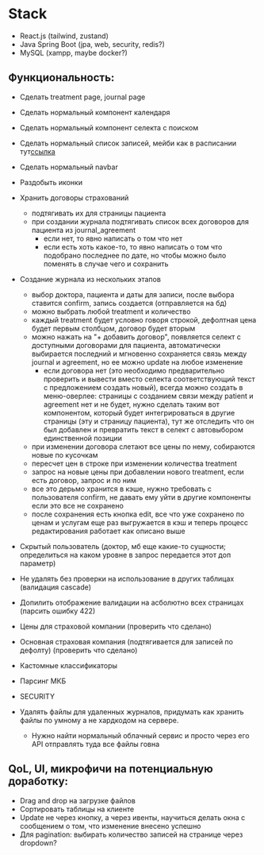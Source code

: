 # Stack
- React.js (tailwind, zustand)
- Java Spring Boot (jpa, web, security, redis?)
- MySQL (xampp, maybe docker?)

## Функциональность:
- Сделать treatment page, journal page
- Сделать нормальный компонент календаря
- Сделать нормальный компонент селекта с поиском
- Сделать нормальный список записей, мейби как в расписании тут[ссылка](https://www.asu.ru/timetable/students/10/)
- Сделать нормальный navbar 
- Раздобыть иконки

- Хранить договоры страхований
    - подтягивать их для страницы пациента
    - при создании журнала подтягивать список всех договоров для пациента из journal_agreement
        - если нет, то явно написать о том что нет
        - если есть хоть какое-то, то явно написать о том что подобрано последнее по дате, но чтобы можно было поменять в случае чего и сохранить

- Создание журнала из нескольких этапов
    - выбор доктора, пациента и даты для записи, после выбора ставится confirm, запись создается (отправляется на бд)
    - можно выбрать любой treatment и количество
    - каждый treatment будет условно говоря строкой, дефолтная цена будет первым столбцом, договор будет вторым
    - можно нажать на "+ добавить договор", появляется селект с доступными договорами для пациента, автоматически выбирается последний и мгновенно сохраняется связь между journal и agreement, но ее можно update на любое изменение
        - если договора нет (это необходимо предварительно проверить и вывести вместо селекта соответствующий текст с предложением создать новый), всегда можно создать в меню-оверлее: страницы с созданием связи между patient и agreement нет и не будет, нужно сделать таким вот компонентом, который будет интегрироваться в другие страницы (эту и страницу пациента), тут же отследить что он был добавлен и превратить текст в селект с автовыбором единственной позиции
    - при изменении договора слетают все цены по нему, собираются новые по кусочкам
    - пересчет цен в строке при изменении количества treatment
    - запрос на новые цены при добавлении нового treatment, если есть договор, запрос и по ним
    - все это дерьмо хранится в кэше, нужно требовать с пользователя confirm, не давать ему уйти в другие компоненты если это все не сохранено
    - после сохранения есть кнопка edit, все что уже сохранено по ценам и услугам еще раз выгружается в кэш и теперь процесс редактирования работает как описано выше

- Скрытый пользователь (доктор, мб еще какие-то сущности; определиться на каком уровне в запрос передается этот доп параметр)
- Не удалять без проверки на использование в других таблицах (валидация cascade)
- Допилить отображение валидации на асболютно всех страницах (парсить ошибку 422)
- Цены для страховой компании (проверить что сделано)
- Основная страховая компания (подтягивается для записей по дефолту) (проверить что сделано)

- Кастомные классификаторы
- Парсинг МКБ
- SECURITY

- Удалять файлы для удаленных журналов, придумать как хранить файлы по умному а не хардкодом на сервере.
    - Нужно найти нормальный облачный сервис и просто через его API отправлять туда все файлы говна

## QoL, UI, микрофичи на потенциальную доработку:
- Drag and drop на загрузке файлов
- Сортировать таблицы на клиенте
- Update не через кнопку, а через ивенты, научиться делать окна с сообщением о том, что изменение внесено успешно
- Для pagination: выбирать количество записей на странице через dropdown?

